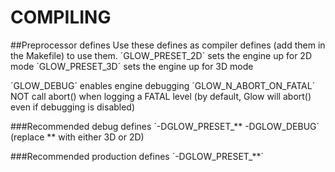 # COMPILING

##Preprocessor defines
Use these defines as compiler defines (add them in the Makefile) to use them.
´GLOW_PRESET_2D´ sets the engine up for 2D mode
´GLOW_PRESET_3D´ sets the engine up for 3D mode

´GLOW_DEBUG´ enables engine debugging
´GLOW_N_ABORT_ON_FATAL´ NOT call abort() when logging a FATAL level (by default, Glow will abort() even if debugging is disabled)


###Recommended debug defines
´-DGLOW_PRESET_** -DGLOW_DEBUG´ (replace ** with either 3D or 2D)

###Recommended production defines
´-DGLOW_PRESET_**´
